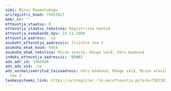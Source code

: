 ```yaml
---
nimi: Misso Raamatukogu
ariregistri_kood: 75013827
kmkr_nr: ''
ettevotja_staatus: R
ettevotja_staatus_tekstina: Registrisse kantud
ettevotja_esmakande_kpv: 23.11.2000
ettevotja_aadress: .na
asukoht_ettevotja_aadressis: Tsiistre tee 3
asukoha_ehak_kood: 4954
asukoha_ehak_tekstina: Misso alevik, Rõuge vald, Võru maakond
indeks_ettevotja_aadressis: '65001'
ads_adr_id: 3366940
ads_ads_oid: .na
ads_normaliseeritud_taisaadress: Võru maakond, Rõuge vald, Misso alevik, Tsiistre
  tee 3
teabesysteemi_link: https://ariregister.rik.ee/ettevotja.py?ark=75013827&ref=rekvisiidid
---
```

